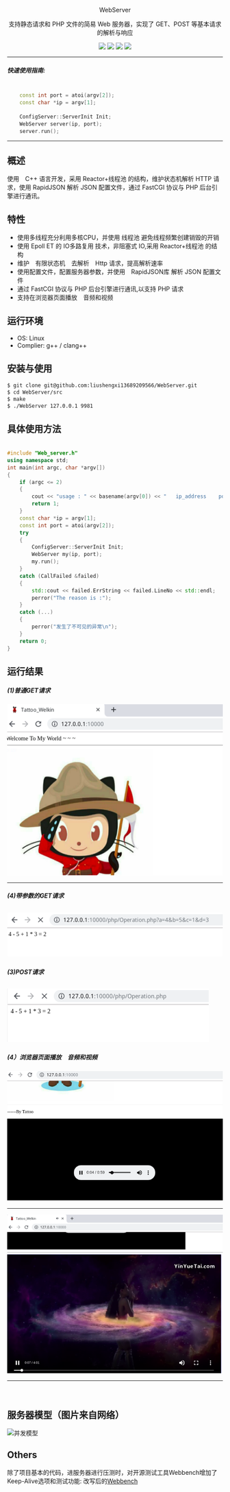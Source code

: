 <div align="center">

WebServer


支持静态请求和 PHP 文件的简易 Web 服务器，实现了 GET、POST 等基本请求的解析与响应

![](https://img.shields.io/badge/release-v1.0-blue.svg)
![](https://img.shields.io/badge/build-passing-green.svg)
![](https://img.shields.io/badge/dependencies-up%20to%20date-green.svg)
![](https://img.shields.io/badge/license-MIT-blue.svg)

</div>

--------

##### 快速使用指南:

```cpp

	const int port = atoi(argv[2]);
    const char *ip = argv[1];

	ConfigServer::ServerInit Init;
	WebServer server(ip, port);
	server.run();

```
--------

## 概述

使用　C++ 语言开发，采用 Reactor+线程池 的结构，维护状态机解析 HTTP 请求，使用 RapidJSON 解析 JSON 配置文件，通过 FastCGI 协议与 PHP 后台引擎进行通讯。

## 特性

- 使用多线程充分利用多核CPU，并使用 线程池 避免线程频繁创建销毁的开销
- 使用 Epoll ET 的 IO多路复用 技术，非阻塞式 IO,采用 Reactor+线程池 的结构
- 维护　有限状态机　去解析　Http 请求，提高解析速率
- 使用配置文件，配置服务器参数，并使用　RapidJSON库 解析 JSON 配置文件
- 通过 FastCGI 协议与 PHP 后台引擎进行通讯,以支持 PHP 请求　
- 支持在浏览器页面播放　音频和视频

## 运行环境

* OS: Linux 
* Complier: g++ / clang++ 

## 安装与使用
    $ git clone git@github.com:liushengxi13689209566/WebServer.git
	$ cd WebServer/src
    $ make 
    $ ./WebServer 127.0.0.1 9981

## 具体使用方法　
```cpp

#include "Web_server.h"
using namespace std;
int main(int argc, char *argv[])
{
	if (argc <= 2)
	{
		cout << "usage : " << basename(argv[0]) << "   ip_address    port_number   " << endl;
		return 1;
	}
	const char *ip = argv[1];
	const int port = atoi(argv[2]);
	try
	{
		ConfigServer::ServerInit Init;
		WebServer my(ip, port);
		my.run();
	}
	catch (CallFailed &failed)
	{
		std::cout << failed.ErrString << failed.LineNo << std::endl;
		perror("The reason is :");
	}
	catch (...)
	{
		perror("发生了不可见的异常\n");
	}
	return 0;
}
```
## 运行结果
##### (1)普通GET请求

![](https://github.com/liushengxi13689209566/WebServer/blob/master/image/get.png)

----- 

##### (4)带参数的GET请求
![](https://github.com/liushengxi13689209566/WebServer/blob/master/image/get_01.png)
----- 

##### (3)POST请求
![](https://github.com/liushengxi13689209566/WebServer/blob/master/image/post.png)
----- 

##### (4）浏览器页面播放　音频和视频
![](https://github.com/liushengxi13689209566/WebServer/blob/master/image/music.png)

----- 

![](https://github.com/liushengxi13689209566/WebServer/blob/master/image/video.png)

------
　
## 服务器模型（图片来自网络）

![并发模型](https://github.com/linyacool/WebServer/blob/master/datum/model.png)



## Others
除了项目基本的代码，进服务器进行压测时，对开源测试工具Webbench增加了Keep-Alive选项和测试功能: 改写后的[Webbench](https://github.com/linyacool/WebBench)

## 

